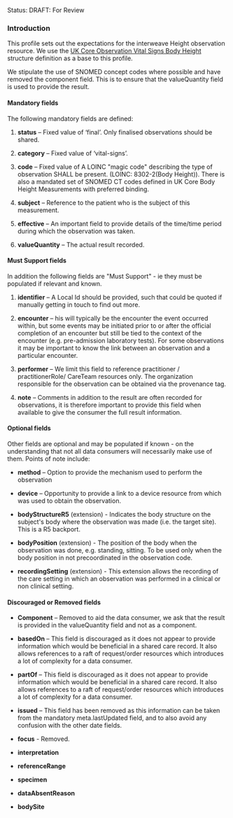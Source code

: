 Status: DRAFT: For Review

### **Introduction**
This profile sets out the expectations for the interweave Height observation resource. We use the [UK Core Observation Vital Signs Body Height](https://simplifier.net/hl7fhirukcorer4/ukcore-observation-vitalsigns-bodyheight) structure definition as a base to this profile.

 We stipulate the use of SNOMED concept codes where possible and have removed the component field. This is to ensure that the valueQuantity field is used to provide the result. 

#### **Mandatory fields**
The following mandatory fields are defined:

1. **status** – Fixed value of ‘final’. Only finalised observations should be shared.

2. **category** – Fixed value of ‘vital-signs’.

3. **code** – Fixed value of  A LOINC "magic code" describing the type of observation SHALL be present. (LOINC: 8302-2(Body Height)). There is also a mandated set of SNOMED CT codes defined in UK Core Body Height Measurements with preferred binding.

4. **subject** – Reference to the patient who is the subject of this measurement. 

5. **effective** – An important field to provide details of the time/time period during which the observation was taken.

6. **valueQuantity** – The actual result recorded.

#### **Must Support fields**
In addition the following fields are "Must Support" - ie they must be populated if relevant and known. 

1. **identifier** – A Local Id should be provided, such that could be quoted if manually getting in touch to find out more.

2. **encounter** – his will typically be the encounter the event occurred within, but some events may be initiated prior to or after the official completion of an encounter but still be tied to the context of the encounter (e.g. pre-admission laboratory tests). For some observations it may be important to know the link between an observation and a particular encounter.

3. **performer** – We limit this field to reference practitioner / practitionerRole/ CareTeam resources only. The organization responsible for the observation can be obtained via the provenance tag.

4. **note** – Comments in addition to the result are often recorded for observations, it is therefore important to provide this field when available to give the consumer the full result information.

#### **Optional fields**
Other fields are optional and may be populated if known - on the understanding that not all data consumers will necessarily make use of them. Points of note include:

 - **method** – Option to provide the mechanism used to perform the observation
 
 - **device** – Opportunity to provide a link to a device resource from which was used to obtain the observation.

 - **bodyStructureR5** (extension) - Indicates the body structure on the subject's body where the observation was made (i.e. the target site). This is a R5 backport.

 - **bodyPosition** (extension) - The position of the body when the observation was done, e.g. standing, sitting. To be used only when the body position in not precoordinated in the observation code.

 - **recordingSetting** (extension) - This extension allows the recording of the care setting in which an observation was performed in a clinical or non clinical setting.
 
#### **Discouraged or Removed fields**

 - **Component** – Removed to aid the data consumer, we ask that the result is provided in the valueQuantity field and not as a component.

 - **basedOn** – This field is discouraged as it does not appear to provide information which would be beneficial in a shared care record. It also allows references to a raft of request/order resources which introduces a lot of complexity for a data consumer.
 
 - **partOf** – This field is discouraged as it does not appear to provide information which would be beneficial in a shared care record. It also allows references to a raft of request/order resources which introduces a lot of complexity for a data consumer.

 - **issued** –  This field has been removed as this information can be taken from the mandatory meta.lastUpdated field, and to also avoid any confusion with the other date fields.

 - **focus** - Removed.
 - **interpretation**
 - **referenceRange**
 - **specimen**
 - **dataAbsentReason**
 - **bodySite**